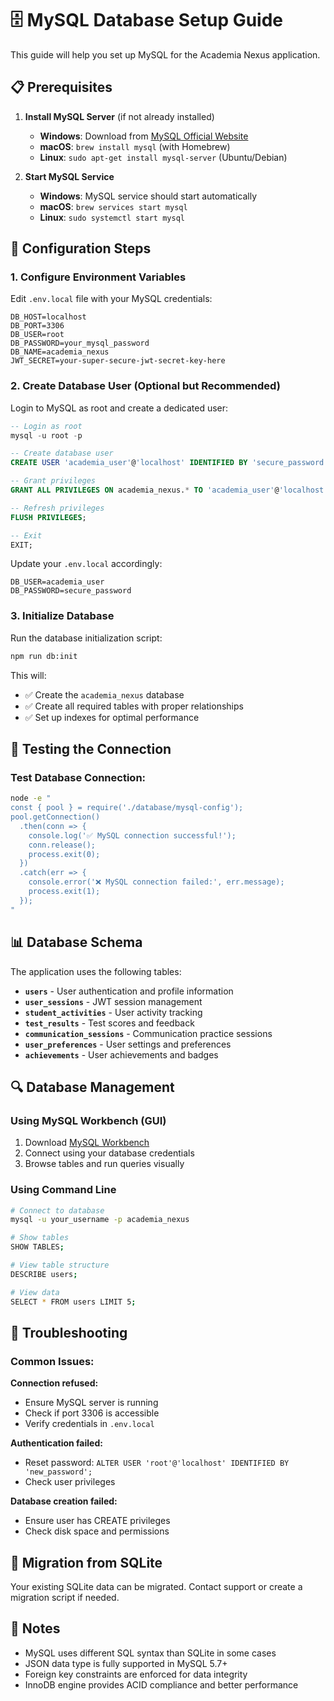 # 🗄️ MySQL Database Setup Guide

This guide will help you set up MySQL for the Academia Nexus application.

## 📋 Prerequisites

1. **Install MySQL Server** (if not already installed)
   - **Windows**: Download from [MySQL Official Website](https://dev.mysql.com/downloads/mysql/)
   - **macOS**: `brew install mysql` (with Homebrew)
   - **Linux**: `sudo apt-get install mysql-server` (Ubuntu/Debian)

2. **Start MySQL Service**
   - **Windows**: MySQL service should start automatically
   - **macOS**: `brew services start mysql`
   - **Linux**: `sudo systemctl start mysql`

## 🔧 Configuration Steps

### 1. **Configure Environment Variables**
Edit `.env.local` file with your MySQL credentials:

```env
DB_HOST=localhost
DB_PORT=3306
DB_USER=root
DB_PASSWORD=your_mysql_password
DB_NAME=academia_nexus
JWT_SECRET=your-super-secure-jwt-secret-key-here
```

### 2. **Create Database User (Optional but Recommended)**
Login to MySQL as root and create a dedicated user:

```sql
-- Login as root
mysql -u root -p

-- Create database user
CREATE USER 'academia_user'@'localhost' IDENTIFIED BY 'secure_password';

-- Grant privileges
GRANT ALL PRIVILEGES ON academia_nexus.* TO 'academia_user'@'localhost';

-- Refresh privileges
FLUSH PRIVILEGES;

-- Exit
EXIT;
```

Update your `.env.local` accordingly:
```env
DB_USER=academia_user
DB_PASSWORD=secure_password
```

### 3. **Initialize Database**
Run the database initialization script:

```bash
npm run db:init
```

This will:
- ✅ Create the `academia_nexus` database
- ✅ Create all required tables with proper relationships
- ✅ Set up indexes for optimal performance

## 🧪 Testing the Connection

### Test Database Connection:
```bash
node -e "
const { pool } = require('./database/mysql-config');
pool.getConnection()
  .then(conn => { 
    console.log('✅ MySQL connection successful!'); 
    conn.release(); 
    process.exit(0);
  })
  .catch(err => { 
    console.error('❌ MySQL connection failed:', err.message); 
    process.exit(1);
  });
"
```

## 📊 Database Schema

The application uses the following tables:

- **`users`** - User authentication and profile information
- **`user_sessions`** - JWT session management
- **`student_activities`** - User activity tracking
- **`test_results`** - Test scores and feedback
- **`communication_sessions`** - Communication practice sessions
- **`user_preferences`** - User settings and preferences
- **`achievements`** - User achievements and badges

## 🔍 Database Management

### Using MySQL Workbench (GUI)
1. Download [MySQL Workbench](https://dev.mysql.com/downloads/workbench/)
2. Connect using your database credentials
3. Browse tables and run queries visually

### Using Command Line
```bash
# Connect to database
mysql -u your_username -p academia_nexus

# Show tables
SHOW TABLES;

# View table structure
DESCRIBE users;

# View data
SELECT * FROM users LIMIT 5;
```

## 🚨 Troubleshooting

### Common Issues:

**Connection refused:**
- Ensure MySQL server is running
- Check if port 3306 is accessible
- Verify credentials in `.env.local`

**Authentication failed:**
- Reset password: `ALTER USER 'root'@'localhost' IDENTIFIED BY 'new_password';`
- Check user privileges

**Database creation failed:**
- Ensure user has CREATE privileges
- Check disk space and permissions

## 🔄 Migration from SQLite

Your existing SQLite data can be migrated. Contact support or create a migration script if needed.

## 📝 Notes

- MySQL uses different SQL syntax than SQLite in some cases
- JSON data type is fully supported in MySQL 5.7+
- Foreign key constraints are enforced for data integrity
- InnoDB engine provides ACID compliance and better performance
